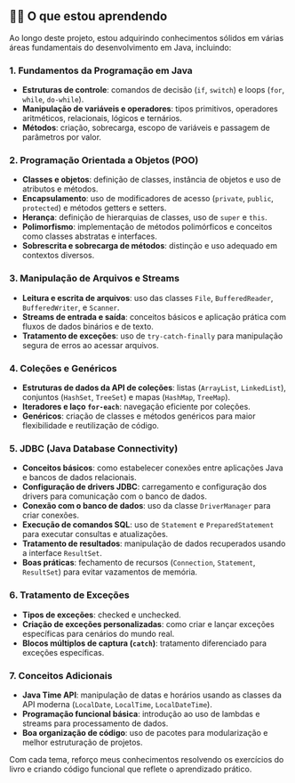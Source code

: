 ## 🧑‍💻 O que estou aprendendo  
Ao longo deste projeto, estou adquirindo conhecimentos sólidos em várias áreas fundamentais do desenvolvimento em Java, incluindo:  

### 1. **Fundamentos da Programação em Java**  
- **Estruturas de controle**: comandos de decisão (`if`, `switch`) e loops (`for`, `while`, `do-while`).  
- **Manipulação de variáveis e operadores**: tipos primitivos, operadores aritméticos, relacionais, lógicos e ternários.  
- **Métodos**: criação, sobrecarga, escopo de variáveis e passagem de parâmetros por valor.  

### 2. **Programação Orientada a Objetos (POO)**  
- **Classes e objetos**: definição de classes, instância de objetos e uso de atributos e métodos.  
- **Encapsulamento**: uso de modificadores de acesso (`private`, `public`, `protected`) e métodos getters e setters.  
- **Herança**: definição de hierarquias de classes, uso de `super` e `this`.  
- **Polimorfismo**: implementação de métodos polimórficos e conceitos como classes abstratas e interfaces.  
- **Sobrescrita e sobrecarga de métodos**: distinção e uso adequado em contextos diversos.  

### 3. **Manipulação de Arquivos e Streams**  
- **Leitura e escrita de arquivos**: uso das classes `File`, `BufferedReader`, `BufferedWriter`, e `Scanner`.  
- **Streams de entrada e saída**: conceitos básicos e aplicação prática com fluxos de dados binários e de texto.  
- **Tratamento de exceções**: uso de `try-catch-finally` para manipulação segura de erros ao acessar arquivos.  

### 4. **Coleções e Genéricos**  
- **Estruturas de dados da API de coleções**: listas (`ArrayList`, `LinkedList`), conjuntos (`HashSet`, `TreeSet`) e mapas (`HashMap`, `TreeMap`).  
- **Iteradores e laço `for-each`**: navegação eficiente por coleções.  
- **Genéricos**: criação de classes e métodos genéricos para maior flexibilidade e reutilização de código.  

### 5. **JDBC (Java Database Connectivity)**  
- **Conceitos básicos**: como estabelecer conexões entre aplicações Java e bancos de dados relacionais.  
- **Configuração de drivers JDBC**: carregamento e configuração dos drivers para comunicação com o banco de dados.  
- **Conexão com o banco de dados**: uso da classe `DriverManager` para criar conexões.  
- **Execução de comandos SQL**: uso de `Statement` e `PreparedStatement` para executar consultas e atualizações.  
- **Tratamento de resultados**: manipulação de dados recuperados usando a interface `ResultSet`.  
- **Boas práticas**: fechamento de recursos (`Connection`, `Statement`, `ResultSet`) para evitar vazamentos de memória.  

### 6. **Tratamento de Exceções**  
- **Tipos de exceções**: checked e unchecked.  
- **Criação de exceções personalizadas**: como criar e lançar exceções específicas para cenários do mundo real.  
- **Blocos múltiplos de captura (`catch`)**: tratamento diferenciado para exceções específicas.  

### 7. **Conceitos Adicionais**  
- **Java Time API**: manipulação de datas e horários usando as classes da API moderna (`LocalDate`, `LocalTime`, `LocalDateTime`).  
- **Programação funcional básica**: introdução ao uso de lambdas e streams para processamento de dados.  
- **Boa organização de código**: uso de pacotes para modularização e melhor estruturação de projetos.  

Com cada tema, reforço meus conhecimentos resolvendo os exercícios do livro e criando código funcional que reflete o aprendizado prático.  
